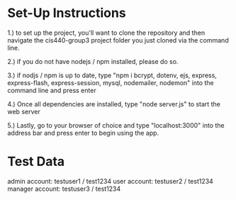 # Set-Up Instructions

1.) to set up the project, you'll want to clone the repository and then navigate the cis440-group3 project folder you just cloned via the command line.

2.) if you do not have nodejs / npm installed, please do so.

3.) if nodjs / npm is up to date, type "npm i bcrypt, dotenv, ejs, express, express-flash, express-session, mysql, nodemailer, nodemon" into the command line and press enter

4.) Once all dependencies are installed, type "node server.js" to start the web server

5.) Lastly, go to your browser of choice and type "localhost:3000" into the address bar and press enter to begin using the app.

# Test Data
admin account: testuser1 / test1234
user account: testuser2 / test1234
manager account: testuser3 / test1234
